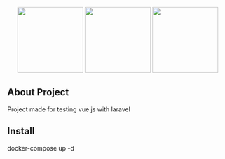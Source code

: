 <p align="center">
	<img src="https://miro.medium.com/max/1050/1*XCNkFQnw2-mo-pVdjm0DUA.png" width="150">
	<img src="https://raw.githubusercontent.com/laravel/art/master/logo-lockup/5%20SVG/2%20CMYK/1%20Full%20Color/laravel-logolockup-cmyk-red.svg" width="150">
	<img src="https://www.aldakur.net/wp-content/uploads/2017/03/docker-logo.png" width="150">
</p>


## About Project

Project made for testing vue js with laravel

## Install

docker-compose up -d
